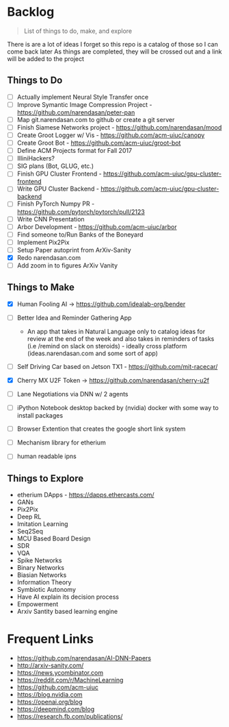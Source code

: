 # Backlog
> List of things to do, make, and explore

There is are a lot of ideas I forget so this repo is a catalog of those so I can come back later
As things are completed, they will be crossed out and a link will be added to the project

## Things to Do

- [ ] Actually implement Neural Style Transfer once
- [ ] Improve Symantic Image Compression Project - https://github.com/narendasan/peter-pan
- [ ] Map git.narendasan.com to github or create a git server
- [ ] Finish Siamese Networks project - https://github.com/narendasan/mood
- [ ] Create Groot Logger w/ Vis - https://github.com/acm-uiuc/canopy
- [ ] Create Groot Bot - https://github.com/acm-uiuc/groot-bot
- [ ] Define ACM Projects format for Fall 2017 
- [ ] IlliniHackers?
- [ ] SIG plans (Bot, GLUG, etc.)
- [ ] Finish GPU Cluster Frontend - https://github.com/acm-uiuc/gpu-cluster-frontend
- [ ] Write GPU Cluster Backend - https://github.com/acm-uiuc/gpu-cluster-backend
- [ ] Finish PyTorch Numpy PR - https://github.com/pytorch/pytorch/pull/2123
- [ ] Write CNN Presentation
- [ ] Arbor Development - https://github.com/acm-uiuc/arbor
- [ ] Find someone to/Run Banks of the Boneyard
- [ ] Implement Pix2Pix
- [ ] Setup Paper autoprint from ArXiv-Sanity
- [X] Redo narendasan.com
- [ ] Add zoom in to figures ArXiv Vanity

## Things to Make

- [X] Human Fooling AI -> https://github.com/idealab-org/bender
- [ ] Better Idea and Reminder Gathering App
  * An app that takes in Natural Language only to catalog ideas for review at the end of the week and also takes in reminders of tasks (i.e /remind on slack on steroids) - ideally cross platform (ideas.narendasan.com and some sort of app)
- [ ] Self Driving Car based on Jetson TX1 <SIGBot Project> - https://github.com/mit-racecar/ 
- [X] Cherry MX U2F Token -> https://github.com/narendasan/cherry-u2f
- [ ] Lane Negotiations via DNN w/ 2 agents
- [ ] iPython Notebook desktop backed by (nvidia) docker with some way to install packages
- [ ] Browser Extention that creates the google short link system
- [ ] Mechanism library for etherium
- [ ] human readable ipns


## Things to Explore

- etherium  DApps - https://dapps.ethercasts.com/
- GANs
- Pix2Pix
- Deep RL
- Imitation Learning
- Seq2Seq
- MCU Based Board Design
- SDR
- VQA
- Spike Networks
- Binary Networks 
- Biasian Networks 
- Information Theory
- Symbiotic Autonomy
- Have AI explain its decision process
- Empowerment
- Arxiv Santity based learning engine

# Frequent Links
- https://github.com/narendasan/AI-DNN-Papers
- http://arxiv-sanity.com/
- https://news.ycombinator.com
- https://reddit.com/r/MachineLearning
- https://github.com/acm-uiuc
- https://blog.nvidia.com
- https://openai.org/blog
- https://deepmind.com/blog
- https://research.fb.com/publications/

